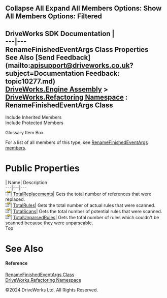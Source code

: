        

 Collapse All Expand All  Members Options: Show All  Members Options: Filtered   
---  
DriveWorks SDK Documentation  |   
---|---  
RenameFinishedEventArgs Class Properties   
See Also [Send Feedback](mailto:apisupport@driveworks.co.uk?subject=Documentation Feedback: topic10277.md)  
[DriveWorks.Engine Assembly](topic2156.md) > [DriveWorks.Refactoring Namespace](topic10266.md) : RenameFinishedEventArgs Class  
---  
  
Include Inherited Members    
Include Protected Members    


Glossary Item Box

For a list of all members of this type, see [RenameFinishedEventArgs members](topic10278.md).

# Public Properties

| Name| Description  
---|---|---  
![Public Property](dotnetimages/publicProperty.gif)| [TotalReplacements](topic10283.md)| Gets the total number of references that were replaced.   
![Public Property](dotnetimages/publicProperty.gif)| [TotalRules](topic10284.md)| Gets the total number of actual rules that were scanned.   
![Public Property](dotnetimages/publicProperty.gif)| [TotalScans](topic10285.md)| Gets the total number of potential rules that were scanned.   
![Public Property](dotnetimages/publicProperty.gif)| [TotalUnparsedRules](topic10286.md)| Gets the total number of rules which couldn't be scanned because they were unparseable.   
Top

# See Also

#### Reference

[RenameFinishedEventArgs Class](topic10277.md)   
[DriveWorks.Refactoring Namespace](topic10266.md)

©2024 DriveWorks Ltd. All Rights Reserved.
